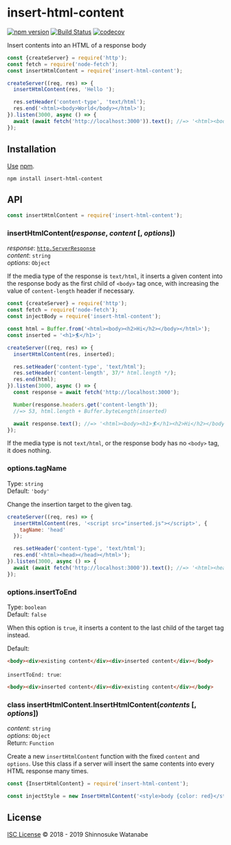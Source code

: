 # insert-html-content

[![npm version](https://img.shields.io/npm/v/insert-html-content.svg)](https://www.npmjs.com/package/insert-html-content)
[![Build Status](https://travis-ci.com/shinnn/insert-html-content.svg?branch=master)](https://travis-ci.com/shinnn/insert-html-content)
[![codecov](https://codecov.io/gh/shinnn/insert-html-content/branch/master/graph/badge.svg)](https://codecov.io/gh/shinnn/insert-html-content)

Insert contents into an HTML of a response body

```javascript
const {createServer} = require('http');
const fetch = require('node-fetch');
const insertHtmlContent = require('insert-html-content');

createServer((req, res) => {
  insertHtmlContent(res, 'Hello ');

  res.setHeader('content-type', 'text/html');
  res.end('<html><body>World</body></html>');
}).listen(3000, async () => {
  await (await fetch('http://localhost:3000')).text(); //=> '<html><body>Hello, World</body></html>'
});
```

## Installation

[Use](https://docs.npmjs.com/cli/install) [npm](https://docs.npmjs.com/about-npm/).

```
npm install insert-html-content
```

## API

```javascript
const insertHtmlContent = require('insert-html-content');
```

### insertHtmlContent(*response*, *content* [, *options*])

*response*: [`http.ServerResponse`](https://nodejs.org/api/http.html#http_class_http_serverresponse)  
*content*: `string`  
*options*: `Object`

If the media type of the response is `text/html`, it inserts a given content into the response body as the first child of `<body>` tag once, with increasing the value of `content-length` header if necessary.

```javascript
const {createServer} = require('http');
const fetch = require('node-fetch');
const injectBody = require('insert-html-content');

const html = Buffer.from('<html><body><h2>Hi</h2></body></html>');
const inserted = '<h1>🏄‍</h1>';

createServer((req, res) => {
  insertHtmlContent(res, inserted);

  res.setHeader('content-type', 'text/html');
  res.setHeader('content-length', 37/* html.length */);
  res.end(html);
}).listen(3000, async () => {
  const response = await fetch('http://localhost:3000');

  Number(response.headers.get('content-length'));
  //=> 53, html.length + Buffer.byteLength(inserted)

  await response.text(); //=> '<html><body><h1>🏄‍</h1><h2>Hi</h2></body></html>'
});
```

If the media type is not `text/html`, or the response body has no `<body>` tag, it does nothing.

### options.tagName

Type: `string`  
Default: `'body'`

Change the insertion target to the given tag.

```javascript
createServer((req, res) => {
  insertHtmlContent(res, '<script src="inserted.js"></script>', {
    tagName: 'head'
  });

  res.setHeader('content-type', 'text/html');
  res.end('<html><head></head></html>');
}).listen(3000, async () => {
  await (await fetch('http://localhost:3000')).text(); //=> '<html><head><script src="inserted.js"></script></head></html>'
});
```

### options.insertToEnd

Type: `boolean`  
Default: `false`

When this option is `true`, it inserts a content to the last child of the target tag instead.

Default:

```html
<body><div>existing content</div><div>inserted content</div></body>
```

`insertToEnd: true`:

```html
<body><div>inserted content</div><div>existing content</div></body>
```

### class insertHtmlContent.InsertHtmlContent(*contents* [, *options*])

*content*: `string`  
*options*: `Object`  
Return: `Function`

Create a new `insertHtmlContent` function with the fixed `content` and `options`. Use this class if a server will insert the same contents into every HTML response many times.

```javascript
const {InsertHtmlContent} = require('insert-html-content');

const injectStyle = new InsertHtmlContent('<style>body {color: red}</style>');
```

## License

[ISC License](./LICENSE) © 2018 - 2019 Shinnosuke Watanabe
